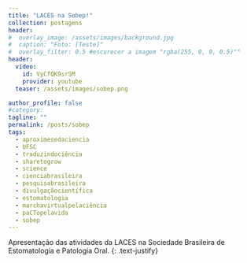 ```yaml
---
title: "LACES na Sobep!"
collection: postagens
header:
#  overlay_image: /assets/images/background.jpg
#  caption: "Foto: [Teste]"
#  overlay_filter: 0.5 #escurecer a imagem "rgba(255, 0, 0, 0.5)""
header:
  video:
    id: VyCfQK9srSM
    provider: youtube
  teaser: /assets/images/sobep.png

author_profile: false
#category:
tagline: ""
permalink: /posts/sobep
tags:
  - aproximesedaciencia
  - UFSC
  - traduzindociência
  - sharetogrow
  - science
  - cienciabrasileira
  - pesquisabrasileira
  - divulgaçãocientífica
  - estomatologia
  - marchavirtualpelaciência
  - paCTopelavida
  - sobep
---
```

Apresentação das atividades da LACES na Sociedade Brasileira de Estomatologia e Patologia Oral.
{: .text-justify}
